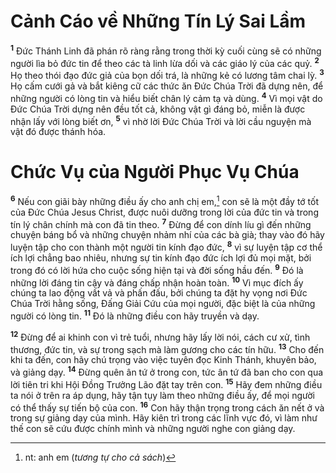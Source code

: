 # Cảnh Cáo về Những Tín Lý Sai Lầm
<sup><b>1</b></sup> Ðức Thánh Linh đã phán rõ ràng rằng trong thời kỳ cuối cùng sẽ có những người lìa bỏ đức tin để theo các tà linh lừa dối và các giáo lý của các quỷ. <sup><b>2</b></sup> Họ theo thói đạo đức giả của bọn dối trá, là những kẻ có lương tâm chai lỳ. <sup><b>3</b></sup> Họ cấm cưới gả và bắt kiêng cữ các thức ăn Ðức Chúa Trời đã dựng nên, để những người có lòng tin và hiểu biết chân lý cảm tạ và dùng. <sup><b>4</b></sup> Vì mọi vật do Ðức Chúa Trời dựng nên đều tốt cả, không vật gì đáng bỏ, miễn là được nhận lấy với lòng biết ơn, <sup><b>5</b></sup> vì nhờ lời Ðức Chúa Trời và lời cầu nguyện mà vật đó được thánh hóa.

# Chức Vụ của Người Phục Vụ Chúa
<sup><b>6</b></sup> Nếu con giãi bày những điều ấy cho anh chị em,[^1-8d531bec-f164-40ff-85b6-353490ef5450] con sẽ là một đầy tớ tốt của Ðức Chúa Jesus Christ, được nuôi dưỡng trong lời của đức tin và trong tín lý chân chính mà con đã tin theo. <sup><b>7</b></sup> Ðừng để con dính líu gì đến những chuyện báng bổ và những chuyện nhảm nhí của các bà già; thay vào đó hãy luyện tập cho con thành một người tin kính đạo đức, <sup><b>8</b></sup> vì sự luyện tập cơ thể ích lợi chẳng bao nhiêu, nhưng sự tin kính đạo đức ích lợi đủ mọi mặt, bởi trong đó có lời hứa cho cuộc sống hiện tại và đời sống hầu đến. <sup><b>9</b></sup> Ðó là những lời đáng tin cậy và đáng chấp nhận hoàn toàn. <sup><b>10</b></sup> Vì mục đích ấy chúng ta lao động vất vả và phấn đấu, bởi chúng ta đặt hy vọng nơi Ðức Chúa Trời hằng sống, Ðấng Giải Cứu của mọi người, đặc biệt là của những người có lòng tin. <sup><b>11</b></sup> Ðó là những điều con hãy truyền và dạy.

<sup><b>12</b></sup> Ðừng để ai khinh con vì trẻ tuổi, nhưng hãy lấy lời nói, cách cư xử, tình thương, đức tin, và sự trong sạch mà làm gương cho các tín hữu. <sup><b>13</b></sup> Cho đến khi ta đến, con hãy chú trọng vào việc tuyên đọc Kinh Thánh, khuyên bảo, và giảng dạy. <sup><b>14</b></sup> Ðừng quên ân tứ ở trong con, tức ân tứ đã ban cho con qua lời tiên tri khi Hội Ðồng Trưởng Lão đặt tay trên con. <sup><b>15</b></sup> Hãy đem những điều ta nói ở trên ra áp dụng, hãy tận tụy làm theo những điều ấy, để mọi người có thể thấy sự tiến bộ của con. <sup><b>16</b></sup> Con hãy thận trọng trong cách ăn nết ở và trong sự giảng dạy của mình. Hãy kiên trì trong các lĩnh vực đó, vì làm như thế con sẽ cứu được chính mình và những người nghe con giảng dạy.

[^1-8d531bec-f164-40ff-85b6-353490ef5450]: nt: anh em (*tương tự cho cả sách*)